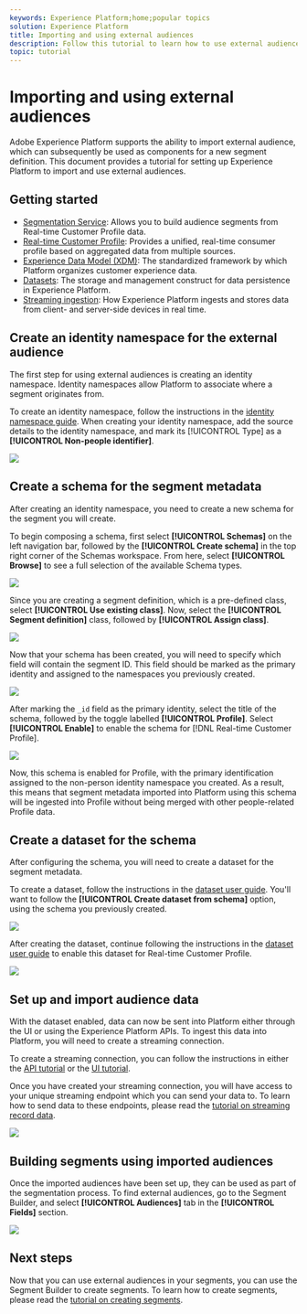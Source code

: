 ```yaml
---
keywords: Experience Platform;home;popular topics
solution: Experience Platform
title: Importing and using external audiences
description: Follow this tutorial to learn how to use external audiences with Adobe Experience Platform.
topic: tutorial
---
```


# Importing and using external audiences

Adobe Experience Platform supports the ability to import external audience, which can subsequently be used as components for a new segment definition. This document provides a tutorial for setting up Experience Platform to import and use external audiences.

## Getting started

- [Segmentation Service](../home.md): Allows you to build audience segments from Real-time Customer Profile data.
- [Real-time Customer Profile](../../profile/home.md): Provides a unified, real-time consumer profile based on aggregated data from multiple sources.
- [Experience Data Model (XDM)](../../xdm/home.md): The standardized framework by which Platform organizes customer experience data.
- [Datasets](../../catalog/datasets/overview.md): The storage and management construct for data persistence in Experience Platform.
- [Streaming ingestion](../../ingestion/streaming-ingestion/overview.md): How Experience Platform ingests and stores data from client- and server-side devices in real time.

## Create an identity namespace for the external audience

The first step for using external audiences is creating an identity namespace. Identity namespaces allow Platform to associate where a segment originates from.

To create an identity namespace, follow the instructions in the [identity namespace guide](../../identity-service/namespaces.md#manage-namespaces). When creating your identity namespace, add the source details to the identity namespace, and mark its [!UICONTROL Type] as a **[!UICONTROL Non-people identifier]**.

![](../images/tutorials/external-audiences/identity-namespace-info.png)

## Create a schema for the segment metadata

After creating an identity namespace, you need to create a new schema for the segment you will create.

To begin composing a schema, first select **[!UICONTROL Schemas]** on the left navigation bar, followed by the **[!UICONTROL Create schema]** in the top right corner of the Schemas workspace. From here, select **[!UICONTROL Browse]** to see a full selection of the available Schema types.

![](../images/tutorials/external-audiences/create-schema-browse.png) 

Since you are creating a segment definition, which is a pre-defined class, select **[!UICONTROL Use existing class]**. Now, select the **[!UICONTROL Segment definition]** class, followed by **[!UICONTROL Assign class]**. 

![](../images/tutorials/external-audiences/assign-class.png)

Now that your schema has been created, you will need to specify which field will contain the segment ID. This field should be marked as the primary identity and assigned to the namespaces you previously created.

![](../images/tutorials/external-audiences/mark-primary-identifier.png)

After marking the `_id` field as the primary identity, select the title of the schema, followed by the toggle labelled **[!UICONTROL Profile]**. Select **[!UICONTROL Enable]** to enable the schema for [!DNL Real-time Customer Profile].

![](../images/tutorials/external-audiences/schema-profile.png)

Now, this schema is enabled for Profile, with the primary identification assigned to the non-person identity namespace you created. As a result, this means that segment metadata imported into Platform using this schema will be ingested into Profile without being merged with other people-related Profile data.

## Create a dataset for the schema

After configuring the schema, you will need to create a dataset for the segment metadata. 

To create a dataset, follow the instructions in the [dataset user guide](../../catalog/datasets/user-guide.md#create). You'll want to follow the **[!UICONTROL Create dataset from schema]** option, using the schema you previously created.

![](../images/tutorials/external-audiences/select-schema.png)

After creating the dataset, continue following the instructions in the [dataset user guide](../../catalog/datasets/user-guide.md#enable-profile) to enable this dataset for Real-time Customer Profile.

![](../images/tutorials/external-audiences/dataset-profile.png)

## Set up and import audience data

With the dataset enabled, data can now be sent into Platform either through the UI or using the Experience Platform APIs. To ingest this data into Platform, you will need to create a streaming connection.

To create a streaming connection, you can follow the instructions in either the [API tutorial](../../sources/tutorials/api/create/streaming/http.md) or the [UI tutorial](../../sources/tutorials/ui/create/streaming/http.md).

Once you have created your streaming connection, you will have access to your unique streaming endpoint which you can send your data to. To learn how to send data to these endpoints, please read the [tutorial on streaming record data](../../ingestion/tutorials/streaming-record-data.md#ingest-data).

![](../images/tutorials/external-audiences/get-streaming-endpoint.png)

## Building segments using imported audiences

Once the imported audiences have been set up, they can be used as part of the segmentation process. To find external audiences, go to the Segment Builder, and select **[!UICONTROL Audiences]** tab in the **[!UICONTROL Fields]** section.

![](../images/tutorials/external-audiences/external-audiences.png)

## Next steps

Now that you can use external audiences in your segments, you can use the Segment Builder to create segments. To learn how to create segments, please read the [tutorial on creating segments](./create-a-segment.md).